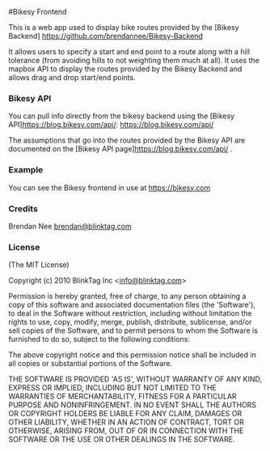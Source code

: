 #Bikesy Frontend

This is a web app used to display bike routes provided by the [Bikesy Backend] https://github.com/brendannee/Bikesy-Backend

It allows users to specify a start and end point to a route along with a hill tolerance (from avoiding hills to not weighting them much at all).  It uses the mapbox API to display the routes provided by the Bikesy Backend and allows drag and drop start/end points.

### Bikesy API

You can pull info directly from the bikesy backend using the [Bikesy API]https://blog.bikesy.com/api/: https://blog.bikesy.com/api/


The assumptions that go into the routes provided by the Bikesy API are documented on the [Bikesy API page]https://blog.bikesy.com/api/ .

### Example

You can see the Bikesy frontend in use at https://bikesy.com

### Credits

Brendan Nee brendan@blinktag.com

### License

(The MIT License)

Copyright (c) 2010 BlinkTag Inc &lt;info@blinktag.com&gt;

Permission is hereby granted, free of charge, to any person obtaining
a copy of this software and associated documentation files (the
'Software'), to deal in the Software without restriction, including
without limitation the rights to use, copy, modify, merge, publish,
distribute, sublicense, and/or sell copies of the Software, and to
permit persons to whom the Software is furnished to do so, subject to
the following conditions:

The above copyright notice and this permission notice shall be
included in all copies or substantial portions of the Software.

THE SOFTWARE IS PROVIDED 'AS IS', WITHOUT WARRANTY OF ANY KIND,
EXPRESS OR IMPLIED, INCLUDING BUT NOT LIMITED TO THE WARRANTIES OF
MERCHANTABILITY, FITNESS FOR A PARTICULAR PURPOSE AND NONINFRINGEMENT.
IN NO EVENT SHALL THE AUTHORS OR COPYRIGHT HOLDERS BE LIABLE FOR ANY
CLAIM, DAMAGES OR OTHER LIABILITY, WHETHER IN AN ACTION OF CONTRACT,
TORT OR OTHERWISE, ARISING FROM, OUT OF OR IN CONNECTION WITH THE
SOFTWARE OR THE USE OR OTHER DEALINGS IN THE SOFTWARE.
